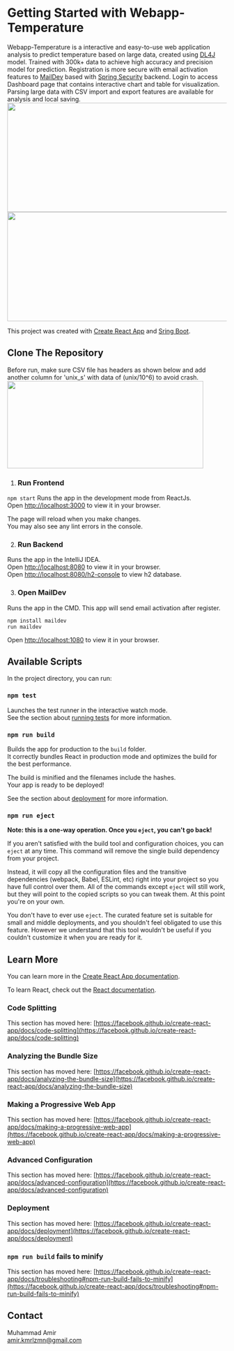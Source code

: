 # Getting Started with Webapp-Temperature
Webapp-Temperature is a interactive and easy-to-use web application analysis to predict temperature based on large data, created using [DL4J](https://github.com/eclipse/deeplearning4j) model. Trained with 300k+ data to achieve high accuracy and precision model for prediction. Registration is more secure with email activation features to [MailDev](https://github.com/maildev/maildev) based with [Spring Security](https://spring.io/projects/spring-security) backend. Login to access Dashboard page that contains interactive chart and table for visualization. Parsing large data with CSV import and export features are available for analysis and local saving.\
<img src="https://user-images.githubusercontent.com/94233069/165340282-932ccb3a-7c16-410a-ae56-2832f8d8e246.png" height="250" width="600" >
<img src="https://user-images.githubusercontent.com/94233069/165340564-cb7b9e1c-1f95-4999-82ac-07f940a8b493.png" height="250" width="600" >


This project was created with [Create React App](https://github.com/facebook/create-react-app) and [Sring Boot](https://spring.io/projects/spring-boot).

## Clone The Repository

Before run, make sure CSV file has headers as shown below and add another column for 'unix_s' with data of (unix/10^6) to avoid crash.\
<img src="https://user-images.githubusercontent.com/94233069/165345302-1a21bdad-893a-46bc-9102-f3dcbf291187.png" height="200" width="450" >

1. ### Run Frontend
`npm start`
Runs the app in the development mode from ReactJs.\
Open [http://localhost:3000](http://localhost:3000) to view it in your browser.

The page will reload when you make changes.\
You may also see any lint errors in the console.

2. ### Run Backend
Runs the app in the IntelliJ IDEA.\
Open [http://localhost:8080](http://localhost:8080) to view it in your browser.\
Open [http://localhost:8080/h2-console](http://localhost:8080/h2-console) to view h2 database.

3. ### Open MailDev
Runs the app in the CMD. This app will send email activation after register.
```
npm install maildev
run maildev
```
Open [http://localhost:1080](http://localhost:1080) to view it in your browser.

## Available Scripts

In the project directory, you can run:

### `npm test`

Launches the test runner in the interactive watch mode.\
See the section about [running tests](https://facebook.github.io/create-react-app/docs/running-tests) for more information.

### `npm run build`

Builds the app for production to the `build` folder.\
It correctly bundles React in production mode and optimizes the build for the best performance.

The build is minified and the filenames include the hashes.\
Your app is ready to be deployed!

See the section about [deployment](https://facebook.github.io/create-react-app/docs/deployment) for more information.

### `npm run eject`

**Note: this is a one-way operation. Once you `eject`, you can't go back!**

If you aren't satisfied with the build tool and configuration choices, you can `eject` at any time. This command will remove the single build dependency from your project.

Instead, it will copy all the configuration files and the transitive dependencies (webpack, Babel, ESLint, etc) right into your project so you have full control over them. All of the commands except `eject` will still work, but they will point to the copied scripts so you can tweak them. At this point you're on your own.

You don't have to ever use `eject`. The curated feature set is suitable for small and middle deployments, and you shouldn't feel obligated to use this feature. However we understand that this tool wouldn't be useful if you couldn't customize it when you are ready for it.

## Learn More

You can learn more in the [Create React App documentation](https://facebook.github.io/create-react-app/docs/getting-started).

To learn React, check out the [React documentation](https://reactjs.org/).

### Code Splitting

This section has moved here: [https://facebook.github.io/create-react-app/docs/code-splitting](https://facebook.github.io/create-react-app/docs/code-splitting)

### Analyzing the Bundle Size

This section has moved here: [https://facebook.github.io/create-react-app/docs/analyzing-the-bundle-size](https://facebook.github.io/create-react-app/docs/analyzing-the-bundle-size)

### Making a Progressive Web App

This section has moved here: [https://facebook.github.io/create-react-app/docs/making-a-progressive-web-app](https://facebook.github.io/create-react-app/docs/making-a-progressive-web-app)

### Advanced Configuration

This section has moved here: [https://facebook.github.io/create-react-app/docs/advanced-configuration](https://facebook.github.io/create-react-app/docs/advanced-configuration)

### Deployment

This section has moved here: [https://facebook.github.io/create-react-app/docs/deployment](https://facebook.github.io/create-react-app/docs/deployment)

### `npm run build` fails to minify

This section has moved here: [https://facebook.github.io/create-react-app/docs/troubleshooting#npm-run-build-fails-to-minify](https://facebook.github.io/create-react-app/docs/troubleshooting#npm-run-build-fails-to-minify)

## Contact
Muhammad Amir\
amir.kmrlzmn@gmail.com

